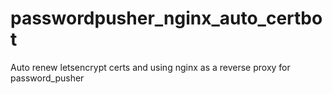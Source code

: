 # passwordpusher_nginx_auto_certbot
Auto renew letsencrypt certs and using nginx as a reverse proxy for password_pusher
